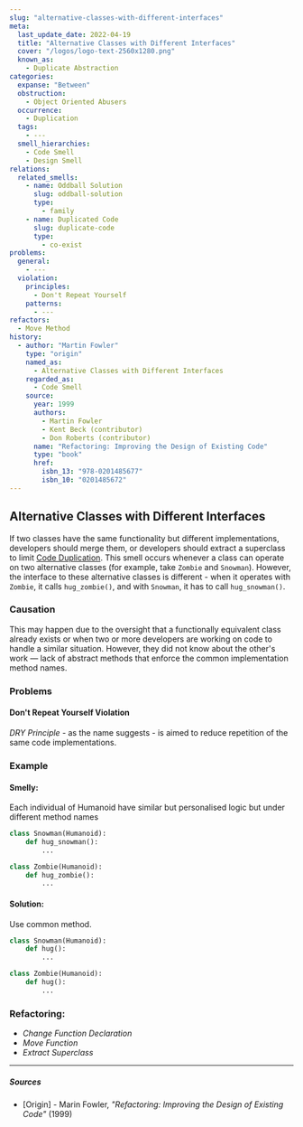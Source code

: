 ```yaml
---
slug: "alternative-classes-with-different-interfaces"
meta:
  last_update_date: 2022-04-19
  title: "Alternative Classes with Different Interfaces"
  cover: "/logos/logo-text-2560x1280.png"
  known_as:
    - Duplicate Abstraction
categories:
  expanse: "Between"
  obstruction:
    - Object Oriented Abusers
  occurrence:
    - Duplication
  tags:
    - ---
  smell_hierarchies:
    - Code Smell
    - Design Smell
relations:
  related_smells:
    - name: Oddball Solution
      slug: oddball-solution
      type:
        - family
    - name: Duplicated Code
      slug: duplicate-code
      type:
        - co-exist
problems:
  general:
    - ---
  violation:
    principles:
      - Don't Repeat Yourself
    patterns:
      - ---
refactors:
  - Move Method
history:
  - author: "Martin Fowler"
    type: "origin"
    named_as:
      - Alternative Classes with Different Interfaces
    regarded_as:
      - Code Smell
    source:
      year: 1999
      authors:
        - Martin Fowler
        - Kent Beck (contributor)
        - Don Roberts (contributor)
      name: "Refactoring: Improving the Design of Existing Code"
      type: "book"
      href:
        isbn_13: "978-0201485677"
        isbn_10: "0201485672"
---
```


## Alternative Classes with Different Interfaces

If two classes have the same functionality but different implementations, developers should merge them, or developers should extract a superclass to limit [Code Duplication](./duplicated-code.md). This smell occurs whenever a class can operate on two alternative classes (for example, take `Zombie` and `Snowman`). However, the interface to these alternative classes is different - when it operates with `Zombie`, it calls `hug_zombie()`, and with `Snowman`, it has to call `hug_snowman()`.

### Causation

This may happen due to the oversight that a functionally equivalent class already exists or when two or more developers are working on code to handle a similar situation. However, they did not know about the other's work — lack of abstract methods that enforce the common implementation method names.

### Problems

#### **Don't Repeat Yourself Violation**

_DRY Principle_ - as the name suggests - is aimed to reduce repetition of the same code implementations.

### Example

<div class="example-block">

#### Smelly:

Each individual of Humanoid have similar but personalised logic but under different method names

```py
class Snowman(Humanoid):
    def hug_snowman():
        ...

class Zombie(Humanoid):
    def hug_zombie():
        ...
```

#### Solution:

Use common method.

```py
class Snowman(Humanoid):
    def hug():
        ...

class Zombie(Humanoid):
    def hug():
        ...
```

</div>

### Refactoring:

- _Change Function Declaration_
- _Move Function_
- _Extract Superclass_

---

##### Sources

- [Origin] - Marin Fowler, _"Refactoring: Improving the Design of Existing Code"_ (1999)

